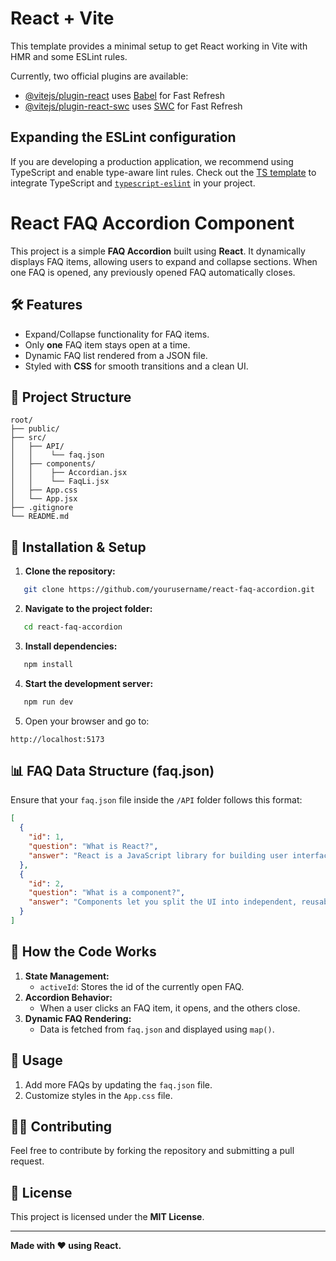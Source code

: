 # React + Vite

This template provides a minimal setup to get React working in Vite with HMR and some ESLint rules.

Currently, two official plugins are available:

- [@vitejs/plugin-react](https://github.com/vitejs/vite-plugin-react/blob/main/packages/plugin-react/README.md) uses [Babel](https://babeljs.io/) for Fast Refresh
- [@vitejs/plugin-react-swc](https://github.com/vitejs/vite-plugin-react-swc) uses [SWC](https://swc.rs/) for Fast Refresh

## Expanding the ESLint configuration

If you are developing a production application, we recommend using TypeScript and enable type-aware lint rules. Check out the [TS template](https://github.com/vitejs/vite/tree/main/packages/create-vite/template-react-ts) to integrate TypeScript and [`typescript-eslint`](https://typescript-eslint.io) in your project.


# React FAQ Accordion Component

This project is a simple **FAQ Accordion** built using **React**. It dynamically displays FAQ items, allowing users to expand and collapse sections. When one FAQ is opened, any previously opened FAQ automatically closes.

## 🛠️ Features

- Expand/Collapse functionality for FAQ items.
- Only **one** FAQ item stays open at a time.
- Dynamic FAQ list rendered from a JSON file.
- Styled with **CSS** for smooth transitions and a clean UI.

## 📂 Project Structure
```
root/
├── public/
├── src/
│   ├── API/
│   │    └── faq.json
│   ├── components/
│   │    ├── Accordian.jsx
│   │    └── FaqLi.jsx
│   ├── App.css
│   └── App.jsx
├── .gitignore
└── README.md
```

## 🚀 Installation & Setup

1. **Clone the repository:**
```bash
   git clone https://github.com/yourusername/react-faq-accordion.git
```

2. **Navigate to the project folder:**
```bash
   cd react-faq-accordion
```

3. **Install dependencies:**
```bash
   npm install
```

4. **Start the development server:**
```bash
   npm run dev
```

5. Open your browser and go to:
```
http://localhost:5173
```

## 📊 FAQ Data Structure (faq.json)

Ensure that your `faq.json` file inside the `/API` folder follows this format:
```json
[
  {
    "id": 1,
    "question": "What is React?",
    "answer": "React is a JavaScript library for building user interfaces."
  },
  {
    "id": 2,
    "question": "What is a component?",
    "answer": "Components let you split the UI into independent, reusable pieces."
  }
]
```

## 📘 How the Code Works

1. **State Management:**
   - `activeId`: Stores the id of the currently open FAQ.
2. **Accordion Behavior:**
   - When a user clicks an FAQ item, it opens, and the others close.
3. **Dynamic FAQ Rendering:**
   - Data is fetched from `faq.json` and displayed using `map()`.

## 📄 Usage

1. Add more FAQs by updating the `faq.json` file.
2. Customize styles in the `App.css` file.

## 🧑‍💻 Contributing

Feel free to contribute by forking the repository and submitting a pull request.

## 📜 License

This project is licensed under the **MIT License**.

---

**Made with ❤️ using React.**

